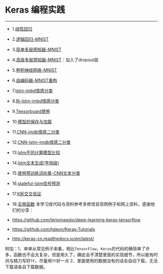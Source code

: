 # Keras 编程实践
---

-  1.[线性回归](./notes/01_linear_regression.ipynb)

-  2.[逻辑回归-MNIST](./notes/02_logistic_regression.ipynb)

-  3.[简单多层感知器-MNIST](./notes/03_net.ipynb)

-  4.[高级多层感知器-MNIST](./notes/04_modern_net.ipynb)：加入了dropout层

-  5.[卷积神经网络-MNIST](./notes/05_convolutional_net.ipynb)

-  6.[自编码器-MNIST重构](./notes/06_autoencoder.ipynb)

-  7.[lstm-imbd情感分类](./notes/07_lstm.ipynb)

-  8.[Bi-lstm-imbd情感分类](./notes/08_bilstm.ipynb)

-  9.[Tensorboard使用](./notes/09_tensorboard.ipynb)

-  10.[模型的保存与加载](./notes/10_save_restore_net.ipynb)

-  11.[CNN-imdb情感二分类](./notes/11_cnn_imdb.ipynb)

-  12.[CNN-lstm-imdb情感二分类](./notes/12_cnn_bilstm.ipynb)

-  13.[lstm不同计算模型比较](./notes/13_batch_batchmark.ipynb)

-  14.[lstm文本生成(字母级)](./notes/14_lstm_generation.ipynb)

 - 15.[使用预训练词向量-CNN文本分类](./notes/15_pretrained_word_embeddings.ipynb)
 
 - 16.[stateful-lstm信号预测](./notes/16_stateful_lstm.ipynb)
 
 - 17.[K折交叉验证](./notes/17_tkfcv.ipynb)
 
 - 18.[实用函数](./notes/util_function.ipynb)
本学习库代码与资料参考多修改自官网例子和网上资料，感谢他们的分享：

- https://github.com/leriomaggio/deep-learning-keras-tensorflow
- https://github.com/tgjeon/Keras-Tutorials
- http://keras-cn.readthedocs.io/en/latest/

附加：1、单单从常见例子来看，相比`TensorFlow`，`Keras`的代码的确简单了许多，函数也不会太复杂，但是用久了，确定会不清楚里面的实现细节，所以能有时间与精力写好`TF`，尽量用`TF`好一点
2、里面使用的数据没有的话会自动下载，无法下载请各自下载数据。